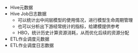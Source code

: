 <!--
 * @Author              : Uncle Bean
 * @Date                : 2020-05-25 15:30:52
 * @LastEditors         : Uncle Bean
 * @LastEditTime        : 2020-05-25 15:44:29
 * @FilePath            : \DW\元数据\技术元数据.md
 * @Description         : 
--> 

* Hive元数据
* Hive Job日志数据
    * 可以统计出中间层模型的使用情况，进行模型生命周期管理
    * 也可以分析出下游经常统计的指标，给建模提供参考
    * HBO，统计历史计算资源消耗，从而优化后续的资源分配
* ETL作业调度元数据
* ETL作业调度日志数据
